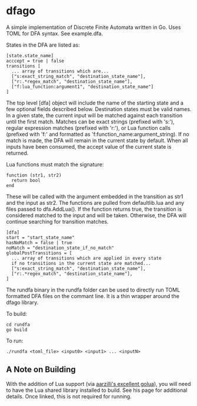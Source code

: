 dfago
=====

A simple implementation of Discrete Finite Automata written in Go. Uses TOML for DFA syntax. See example.dfa.

States in the DFA are listed as:

    [state.state_name]
    acccept = true | false
    transitions [
      ... array of transitions which are...
      ["s:exact_string_match", "destination_state_name"],
      ["r:.*regex_match", "destination_state_name"],
      ["f:lua_function:argument1", "destination_state_name"]
    ]


The top level [dfa] object will include the name of the starting state and a few optional fields described below.
Destination states must be valid names.  In a given state, the current input will be matched against
each transition until the first match.  Matches can be exact strings (prefixed with 's:'), 
regular expression matches (prefixed with 'r:'), or Lua function calls (prefixed with 'f:' and formatted as
'f:function\_name:argument\_string).  If no match is made, the DFA will remain in the 
current state by default.  When all inputs have been consumed, the accept value of the current state is 
returned.

Lua functions must match the signature:

    function (str1, str2)
      return bool
    end

These will be called with the argument embedded in the transition as str1 and the input as str2. The functions 
are pulled from defaultlib.lua and any files passed to dfa.AddLua(). If the function returns true, the 
transition is considered matched to the input and will be taken. Otherwise, the DFA will continue searching for
transition matches.

    [dfa]
    start = "start_state_name"
    hasNoMatch = false | true
    noMatch = "destination_state_if_no_match"
    globalPostTransitions = [
      ... array of transitions which are applied in every state 
      if no transitions in the current state are matched...
      ["s:exact_string_match", "destination_state_name"],
      ["r:.*regex_match", "destination_state_name"],
    ]
    
The rundfa binary in the rundfa folder can be used to directly run TOML formatted DFA files on the commant line.
It is a thin wrapper around the dfago library.

To build:

    cd rundfa
    go build
    
To run:

    ./rundfa <toml_file> <input0> <input1> ... <inputN>


A Note on Building
------------------

With the addition of Lua support (via [aarzilli's excellent golua](https://github.com/aarzilli/golua)), you will need 
to have the Lua shared library installed to build.  See his page for additional details. Once linked, this is not required
for running.
